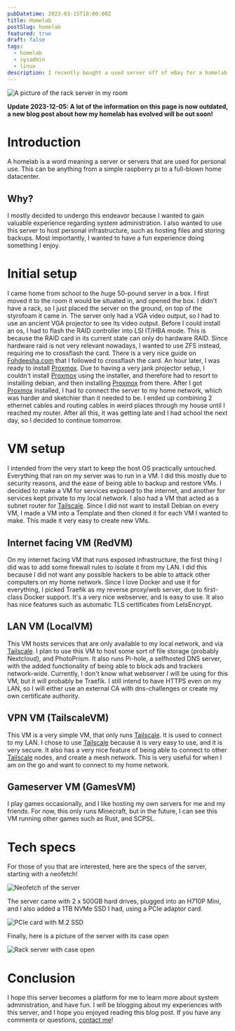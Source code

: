 ```yaml
---
pubDatetime: 2023-03-15T18:00:00Z
title: Homelab
postSlug: homelab
featured: true
draft: false
tags:
  - homelab
  - sysadmin
  - linux
description: I recently bought a used server off of eBay for a homelab. Here I will be documenting the setup process from start to finish.
---
```


![A picture of the rack server in my room](@assets/homelab/server-front.jpg)

**Update 2023-12-05: A lot of the information on this page is now outdated, a new blog post about how my homelab has evolved will be out soon!**

# Introduction

A homelab is a word meaning a server or servers that are used for personal use. This can be anything from a simple raspberry pi to a full-blown home datacenter.

## Why?

I mostly decided to undergo this endeavor because I wanted to gain valuable experience regarding system administration. I also wanted to use this server to host personal infrastructure, such as hosting files and storing backups.
Most importantly, I wanted to have a fun experience doing something I enjoy.

# Initial setup

I came home from school to the huge 50-pound server in a box. I first moved it to the room it would be situated in, and opened the box.
I didn't have a rack, so I just placed the server on the ground, on top of the styrofoam it came in. The server only had a VGA video output, so I had to use an ancient VGA projector to see its video output.
Before I could install an os, I had to flash the RAID controller into LSI IT/HBA mode. This is because the RAID card in its current state can only do hardware RAID. Since hardware raid is not very relevant nowadays, I wanted to use ZFS instead, requiring me to crossflash the card.
There is a very nice guide on [Fohdeesha.com](https://fohdeesha.com/docs/perc.html) that I followed to crossflash the card. An hour later, I was ready to install [Proxmox](https://www.proxmox.com/en/proxmox-ve). Due to having a very jank projector setup, I couldn't install [Proxmox](https://www.proxmox.com/en/proxmox-ve) using the installer, and therefore had to resort to installing debian, and then installing [Proxmox](https://www.proxmox.com/en/proxmox-ve) from there.
After I got [Proxmox](https://www.proxmox.com/en/proxmox-ve) installed, I had to connect the server to my home network, which was harder and sketchier than it needed to be. I ended up combining 2 ethernet cables and routing cables in weird places through my house until I reached my router. After all this, it was getting late and I had school the next day, so I decided to continue tomorrow.

# VM setup

I intended from the very start to keep the host OS practically untouched. Everything that ran on my server was to run in a VM. I did this mostly due to security reasons, and the ease of being able to backup and restore VMs. I decided to make a VM for services exposed to the internet, and another for services kept private to my local network. I also had a VM that acted as a subnet router for [Tailscale](https://tailscale.com/).
Since I did not want to install Debian on every VM, I made a VM into a Template and then cloned it for each VM I wanted to make. This made it very easy to create new VMs.

## Internet facing VM (RedVM)

On my internet facing VM that runs exposed infrastructure, the first thing I did was to add some firewall rules to isolate it from my LAN. I did this because I did not want any possible hackers to be able to attack other computers on my home network. Since I love Docker and use it for everything, I picked Traefik as my reverse proxy/web server, due to first-class Docker support.
It's a very nice webserver, and is easy to use. It also has nice features such as automatic TLS certificates from LetsEncrypt.

## LAN VM (LocalVM)

This VM hosts services that are only available to my local network, and via [Tailscale](https://tailscale.com/). I plan to use this VM to host some sort of file storage (probably Nextcloud), and PhotoPrism. It also runs Pi-hole, a selfhosted DNS server, with the added functionality of being able to block ads and trackers network-wide.
Currently, I don't know what webserver I will be using for this VM, but it will probably be Traefik. I still intend to have HTTPS even on my LAN, so I will either use an external CA with dns-challenges or create my own certificate authority.

## VPN VM (TailscaleVM)

This VM is a very simple VM, that only runs [Tailscale](https://tailscale.com/). It is used to connect to my LAN. I chose to use [Tailscale](https://tailscale.com/) because it is very easy to use, and it is very secure. It also has a very nice feature of being able to connect to other [Tailscale](https://tailscale.com/) nodes, and create a mesh network. This is very useful for when I am on the go and want to connect to my home network.

## Gameserver VM (GamesVM)

I play games occasionally, and I like hosting my own servers for me and my friends. For now, this only runs Minecraft, but in the future, I can see this VM running other games such as Rust, and SCPSL.

# Tech specs

For those of you that are interested, here are the specs of the server, starting with a neofetch!

![Neofetch of the server](@assets/homelab/neofetch.jpeg)

The server came with 2 x 500GB hard drives, plugged into an H710P Mini, and I also added a 1TB NVMe SSD I had, using a PCIe adaptor card.

![PCIe card with M.2 SSD](@assets/homelab/nvme-card.png)

Finally, here is a picture of the server with its case open

![Rack server with case open](@assets/homelab/server-internals.png)

# Conclusion

I hope this server becomes a platform for me to learn more about system administration, and have fun. I will be blogging about my experiences with this server, and I hope you enjoyed reading this blog post. If you have any comments or questions, [contact me](/contact)!
